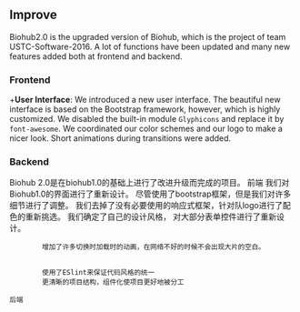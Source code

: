## Improve
Biohub2.0 is the upgraded version of Biohub, which is the project of team USTC-Software-2016. A lot of functions have been updated and many new features added both at frontend and backend. 

### Frontend
 +**User Interface**: We introduced a new user interface. The beautiful new interface is based on the Bootstrap framework, however, which is highly customized. We disabled the built-in module `Glyphicons` and replace it by `font-awesome`. We coordinated our color schemes and our logo to make a nicer look. Short animations during transitions were added.

### Backend


Biohub 2.0是在biohub1.0的基础上进行了改进升级而完成的项目。
    前端
            我们对Biohub1.0的界面进行了重新设计。 尽管使用了bootstrap框架，但是我们对许多细节进行了调整。 我们去掉了没有必要使用的响应式框架，针对队logo进行了配色的重新挑选。 我们确定了自己的设计风格， 对大部分表单控件进行了重新设计。

            增加了许多切换时加载时的动画，在网络不好的时候不会出现大片的空白。


            使用了ESlint来保证代码风格的统一
            更清晰的项目结构，组件化使项目更好地被分工

    后端

